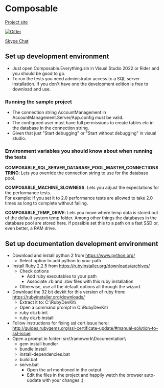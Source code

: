 # Composable

[Project site](http://composabletk.net/)

[![Gitter](https://badges.gitter.im/Composable4/Lobby.svg)](https://gitter.im/Composable4/Lobby?utm_source=badge&utm_medium=badge&utm_campaign=pr-badge&utm_content=badge)

[Skype Chat](https://join.skype.com/awyeJlk3rVbu)


## Set up development environment
* Just open Composable.Everything.sln in Visual Studio 2022 or Rider and you should be good to go.
* To run the tests you need administrator access to a SQL server installation. If you don't have one the development edition is free to download and use.

### Running the sample project
* The connection string AccountManagement in AccountManagement.Server/App.config must be valid.
 * The configured user must have full permissions to create tables etc in the database in the connection string.
 * Given that just "Start debugging" or "Start without debugging" in visual studio.

### Environment variables you should know about when running the tests

**COMPOSABLE_SQL_SERVER_DATABASE_POOL_MASTER_CONNECTIONSTRING**: Lets you override the connection string to use for the database pool.

**COMPOSABLE_MACHINE_SLOWNESS**: 
Lets you adjust the expectations for the performance tests.  
For example: If you set it to 2.0 performance tests are allowed to take 2.0 times as long to complete without failing.

**COMPOSABLE_TEMP_DRIVE**:
Lets you move where temp data is stored out of the default system temp folder. 
Among other things the databases in the database pool are stored here.
If possible set this to a path on a fast SSD or, even better, a RAM drive.

## Set up documentation development environment

* Download and install python 2 from https://www.python.org/
  * Select option to add python to your path
* Install Ruby 2.2.5 from https://rubyinstaller.org/downloads/archives/
  * Check options
    * Add ruby executables to your path
    * Associate .rb and .rbw files with this ruby installation
  * Otherwise, use all the default options all through the wizard.
* Download the 32 bit devkit for this version of ruby from: https://rubyinstaller.org/downloads/
  * Extract it to: C:\RubyDevKit\
  * Open a command prompt in C:\RubyDevKit\
  * ruby dk.rb init
  * ruby dk.rb install
* Follow instructions for fixing ssl cert issue here: http://guides.rubygems.org/ssl-certificate-update/#manual-solution-to-ssl-issue
* Open a prompt in folder: src\framework\Documentation\
  * gem install bundler
  * bundle install
  * install-dependencies.bat
  * build.bat
  * serve.bat
    * Open the url mentioned in the output
    * Edit the files in the project and happily watch the browser auto-update with your changes :)

